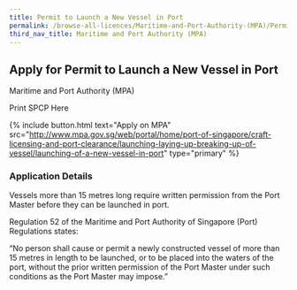 ```yaml
---
title: Permit to Launch a New Vessel in Port
permalink: /browse-all-licences/Maritime-and-Port-Authority-(MPA)/Permit-to-Launch-a-New-Vessel-in-Port
third_nav_title: Maritime and Port Authority (MPA)
---
```


## Apply for Permit to Launch a New Vessel in Port

Maritime and Port Authority (MPA)

Print SPCP Here

{% include button.html text="Apply on MPA" src="http://www.mpa.gov.sg/web/portal/home/port-of-singapore/craft-licensing-and-port-clearance/launching-laying-up-breaking-up-of-vessel/launching-of-a-new-vessel-in-port" type="primary" %}

### Application Details
<p>Vessels more than 15 metres long require written permission from the Port Master before they can be launched in port.</p>
<p>Regulation 52 of the Maritime and Port Authority of Singapore (Port) Regulations states:</p>
<p>&ldquo;No person shall cause or permit a newly constructed vessel of more than 15 metres in length to be launched, or to be placed into the waters of the port, without the prior written permission of the Port Master under such conditions as the Port Master may impose.&rdquo;</p>

